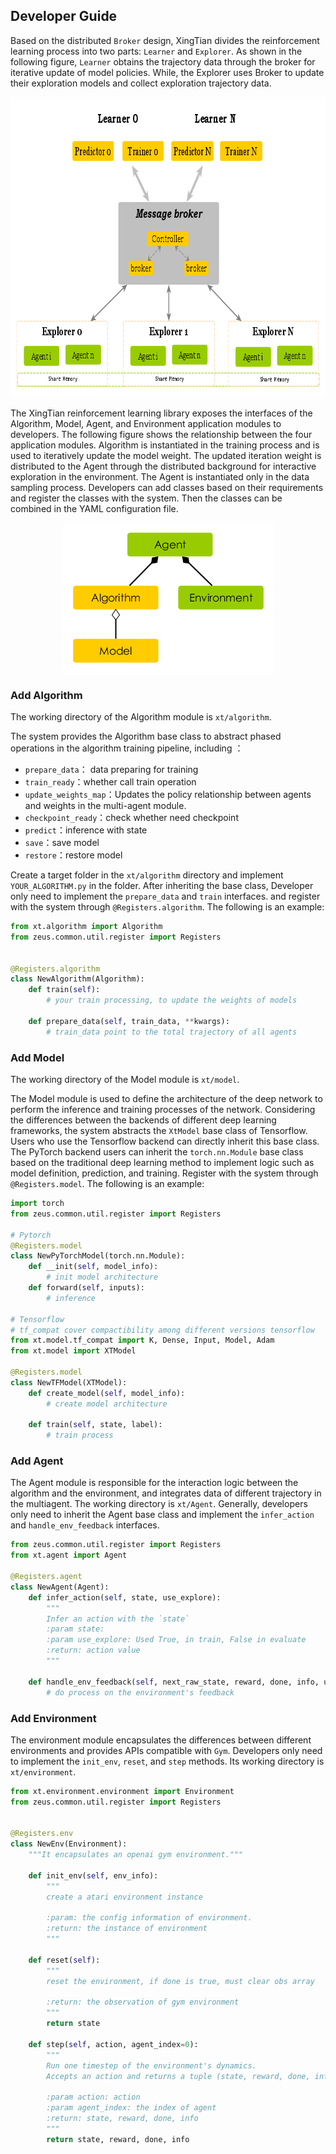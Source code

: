 ## Developer Guide

Based on the distributed `Broker` design, XingTian divides the reinforcement learning process into two parts: `Learner` and `Explorer`. As shown in the following figure, `Learner` obtains the trajectory data through the broker for iterative update of model policies. While, the Explorer uses Broker to update their exploration models and collect exploration trajectory data.

<div align="center">
<img width="auto" height="480px" src="./.images/broker_arch.png">
</div>



The XingTian reinforcement learning library exposes the interfaces of the Algorithm, Model, Agent, and Environment application modules to developers. The following figure shows the relationship between the four application modules. Algorithm is instantiated in the training process and is used to iteratively update the model weight. The updated iteration weight is distributed to the Agent through the distributed background for interactive exploration in the environment. The Agent is instantiated only in the data sampling process. Developers can add classes based on their requirements and register the classes with the system. Then the classes can be combined in the YAML configuration file. 

<div align="center">
<img width="auto" height="240px" src="./.images/four_opening_module.png">
</div>


### Add Algorithm

The working directory of the Algorithm  module is `xt/algorithm`. 

The system provides the Algorithm base class to abstract phased operations in the algorithm training pipeline, including ：

- `prepare_data`： data preparing for training
- `train_ready`：whether call train operation
- `update_weights_map`：Updates the policy relationship between agents and weights in the multi-agent module. 
- `checkpoint_ready`：check whether need checkpoint
- `predict`：inference with state
- `save`：save model
- `restore`：restore model

Create a target folder in the `xt/algorithm` directory and implement `YOUR_ALGORITHM.py` in the folder.  After inheriting the base class, Developer only need to implement the `prepare_data` and `train` interfaces. and register with the system through `@Registers.algorithm`. The following is an example: 

```python
from xt.algorithm import Algorithm
from zeus.common.util.register import Registers


@Registers.algorithm
class NewAlgorithm(Algorithm):
    def train(self):
        # your train processing, to update the weights of models
    
    def prepare_data(self, train_data, **kwargs):
        # train_data point to the total trajectory of all agents
```



### Add Model

The working directory of the Model module is `xt/model`. 

The Model module is used to define the architecture of the deep network to perform the inference and training processes of the network. Considering the differences between the backends of different deep learning frameworks, the system abstracts the `XtModel` base class of Tensorflow. Users who use the Tensorflow backend can directly inherit this base class. The PyTorch backend users can inherit the `torch.nn.Module` base class based on the traditional deep learning method to implement logic such as model definition, prediction, and training. Register with the system through `@Registers.model`. The following is an example: 

```python
import torch
from zeus.common.util.register import Registers

# Pytorch 
@Registers.model
class NewPyTorchModel(torch.nn.Module):
    def __init(self, model_info):
        # init model architecture
    def forward(self, inputs):
        # inference 
        
# Tensorflow 
# tf_compat cover compactibility among different versions tensorflow
from xt.model.tf_compat import K, Dense, Input, Model, Adam  
from xt.model import XTModel

@Registers.model
class NewTFModel(XTModel):
    def create_model(self, model_info):
        # create model architecture
        
    def train(self, state, label):
        # train process
```

### Add Agent

The Agent module is responsible for the interaction logic between the algorithm and the environment, and integrates data of different trajectory in the multiagent. The working directory is `xt/Agent`. Generally, developers only need to inherit the Agent base class and implement the `infer_action` and `handle_env_feedback` interfaces. 

```python
from zeus.common.util.register import Registers
from xt.agent import Agent

@Registers.agent
class NewAgent(Agent):
    def infer_action(self, state, use_explore):
        """
        Infer an action with the `state`
        :param state:
        :param use_explore: Used True, in train, False in evaluate
        :return: action value
        """
        
    def handle_env_feedback(self, next_raw_state, reward, done, info, use_explore):
        # do process on the environment's feedback
```



### Add Environment

The environment module encapsulates the differences between different environments and provides APIs compatible with `Gym`. Developers only need to implement the `init_env`, `reset`, and `step` methods. Its working directory is `xt/environment`. 

```python
from xt.environment.environment import Environment
from zeus.common.util.register import Registers


@Registers.env
class NewEnv(Environment):
    """It encapsulates an openai gym environment."""

    def init_env(self, env_info):
        """
        create a atari environment instance

        :param: the config information of environment.
        :return: the instance of environment
        """

    def reset(self):
        """
        reset the environment, if done is true, must clear obs array

        :return: the observation of gym environment
        """
        return state

    def step(self, action, agent_index=0):
        """
        Run one timestep of the environment's dynamics.
        Accepts an action and returns a tuple (state, reward, done, info).

        :param action: action
        :param agent_index: the index of agent
        :return: state, reward, done, info
        """
        return state, reward, done, info
```

